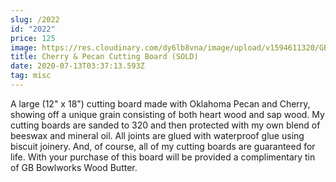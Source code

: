 ```yaml
---
slug: /2022
id: "2022"
price: 125
image: https://res.cloudinary.com/dy6lb8vna/image/upload/v1594611320/GB%20Bowlworks%20Gallery/2022b.jpg
title: Cherry & Pecan Cutting Board (SOLD)
date: 2020-07-13T03:37:13.593Z
tag: misc
---
```

A large (12" x 18") cutting board made with Oklahoma Pecan and Cherry, showing off a unique grain consisting of both heart wood and sap wood.  My cutting boards are sanded to 320 and then protected with my own blend of beeswax and mineral oil.  All joints are glued with waterproof glue using biscuit joinery.  And, of course, all of my cutting boards are guaranteed for life.  With your purchase of this board will be provided a complimentary tin of GB Bowlworks Wood Butter.